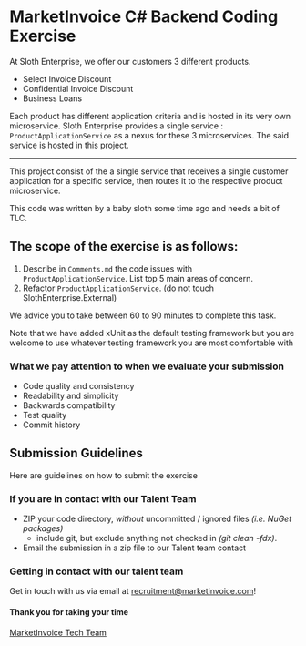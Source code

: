 # MarketInvoice C# Backend Coding Exercise
At Sloth Enterprise, we offer our customers 3 different products.
* Select Invoice Discount
* Confidential Invoice Discount
* Business Loans

Each product has different application criteria and is hosted in its very own microservice. Sloth Enterprise provides a single service : `ProductApplicationService` as a nexus for these 3 microservices. The said service is hosted in this project.

---

This project consist of the a single service that receives a single customer application for a specific service, then routes it to the respective product microservice.

This code was written by a baby sloth some time ago and needs a bit of TLC. 


## The scope of the exercise is as follows:

1. Describe in `Comments.md` the code issues with `ProductApplicationService`. List top 5 main areas of concern.
2. Refactor `ProductApplicationService`. (do not touch SlothEnterprise.External)

We advice you to take between 60 to 90 minutes to complete this task.

Note that we have added xUnit as the default testing framework but you are welcome to use whatever testing framework you are most comfortable with

### What we pay attention to when we evaluate your submission
* Code quality and consistency
* Readability and simplicity
* Backwards compatibility
* Test quality
* Commit history


## Submission Guidelines
Here are guidelines on how to submit the exercise

### If you are in contact with our Talent Team
* ZIP your code directory, *without* uncommitted / ignored files _(i.e. NuGet packages)_
  - include git, but exclude anything not checked in _(git clean -fdx)_.
* Email the submission in a zip file to our Talent team contact

### Getting in contact with our talent team
Get in touch with us via email at [recruitment@marketinvoice.com](recruitment@marketinvoice.com)!

#### Thank you for taking your time
[MarketInvoice Tech Team](https://github.com/marketinvoice)
